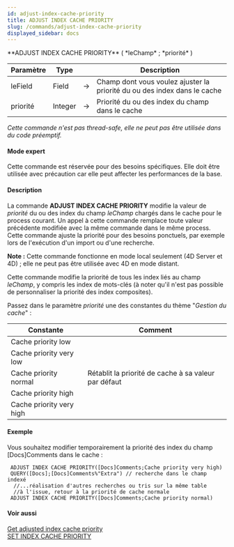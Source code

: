 ```yaml
---
id: adjust-index-cache-priority
title: ADJUST INDEX CACHE PRIORITY
slug: /commands/adjust-index-cache-priority
displayed_sidebar: docs
---
```


<!--REF #_command_.ADJUST INDEX CACHE PRIORITY.Syntax-->**ADJUST INDEX CACHE PRIORITY** ( *leChamp* ; *priorité* )<!-- END REF-->
<!--REF #_command_.ADJUST INDEX CACHE PRIORITY.Params-->
| Paramètre | Type |  | Description |
| --- | --- | --- | --- |
| leField | Field | &#8594;  | Champ dont vous voulez ajuster la priorité du ou des index dans le cache |
| priorité | Integer | &#8594;  | Priorité du ou des index du champ dans le cache |

<!-- END REF-->

*Cette commande n'est pas thread-safe, elle ne peut pas être utilisée dans du code préemptif.*


#### Mode expert 

<!--REF #_command_.ADJUST INDEX CACHE PRIORITY.Summary-->Cette commande est réservée pour des besoins spécifiques.<!-- END REF--> Elle doit être utilisée avec précaution car elle peut affecter les performances de la base. 

#### Description 

La commande **ADJUST INDEX CACHE PRIORITY** modifie la valeur de *priorité* du ou des index du champ *leChamp* chargés dans le cache pour le process courant. Un appel à cette commande remplace toute valeur précédente modifiée avec la même commande dans le même process. Cette commande ajuste la priorité pour des besoins ponctuels, par exemple lors de l'exécution d'un import ou d'une recherche.

**Note :** Cette commande fonctionne en mode local seulement (4D Server et 4D) ; elle ne peut pas être utilisée avec 4D en mode distant. 

 Cette commande modifie la priorité de tous les index liés au champ *leChamp*, y compris les index de mots-clés (à noter qu'il n'est pas possible de personnaliser la priorité des index composites).

Passez dans le paramètre *priorité* une des constantes du thème "*Gestion du cache*" :

| Constante                | Comment                                              |
| ------------------------ | ---------------------------------------------------- |
| Cache priority low       |                                                      |
| Cache priority very low  |                                                      |
| Cache priority normal    | Rétablit la priorité de cache à sa valeur par défaut |
| Cache priority high      |                                                      |
| Cache priority very high |                                                      |

#### Exemple 

Vous souhaitez modifier temporairement la priorité des index du champ \[Docs\]Comments dans le cache :

```4d
 ADJUST INDEX CACHE PRIORITY([Docs]Comments;Cache priority very high)
 QUERY([Docs];[Docs]Comments%"Extra") // recherche dans le champ indexé
  //...réalisation d'autres recherches ou tris sur la même table
  //à l'issue, retour à la priorité de cache normale
 ADJUST INDEX CACHE PRIORITY([Docs]Comments;Cache priority normal)
```

#### Voir aussi 

[Get adjusted index cache priority](get-adjusted-index-cache-priority.md)  
[SET INDEX CACHE PRIORITY](set-index-cache-priority.md)  